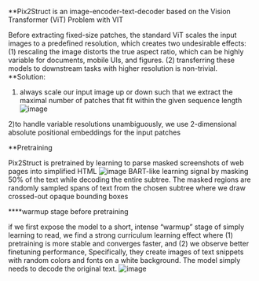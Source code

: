 **Pix2Struct is an image-encoder-text-decoder based on the Vision Transformer (ViT)
Problem with VIT

Before extracting fixed-size patches, the standard ViT scales the input images to a
predefined resolution, which creates two undesirable effects:
(1) rescaling the image distorts the true aspect ratio, which can be highly variable for documents, mobile UIs, and figures.
(2) transferring these models to downstream tasks with higher resolution is non-trivial.
**Solution:

1) always scale our input image up or down such that we extract the maximal
number of patches that fit within the given sequence length
![image](https://github.com/SanzharMrz/NLP-papers/assets/46630209/262341de-81d0-4b6c-875c-e909c6010e15)


2)to handle variable resolutions unambiguously, we use 2-dimensional absolute positional
embeddings for the input patches

**Pretraining

Pix2Struct is pretrained by learning to parse masked screenshots of web pages into simplified HTML
![image](https://github.com/SanzharMrz/NLP-papers/assets/46630209/da10387d-bcb2-4379-a189-43ec09ca2ebc)
BART-like learning signal by masking 50% of the text while decoding the entire subtree. The masked regions are randomly sampled
spans of text from the chosen subtree where we draw crossed-out opaque bounding boxes

****warmup stage before pretraining

if we first expose the model to a short, intense “warmup” stage of simply learning to read, we find a strong curriculum learning
effect where (1) pretraining is more stable and converges faster, and (2) we observe better finetuning
performance, 
Specifically, they create images of text snippets with random
colors and fonts on a white background. The model simply needs to decode the original text.
![image](https://github.com/SanzharMrz/NLP-papers/assets/46630209/62e01e24-d839-4236-96eb-8899416ee678)
